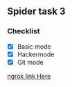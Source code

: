 ## Spider task 3

### Checklist

* [x] Basic mode
* [x] Hackermode
* [x] Git mode

[ngrok link Here](http://d371ca8adc48.ngrok.io)
